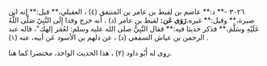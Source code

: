 ٣٠٢٦ -** د:** عاصم بن لقيط بن عامر بن المنتفق (٤) ، العقيلي،** قيل:** إنه ابن صبرة،** وقيل:** غيره.**رَوَى عَن:** لقيط بن عامر (د) ، أنه خرج وفدا إِلَى النَّبِيّ صَلَّى اللَّهُ عَلَيْهِ وسَلَّمَ،** فذكر حديثا فيه:** فقال النَّبِيُّ صلى الله عليه وسلم: لعُمَر إلهك"، قاله عبد الرحمن بن عياش السمعي (د) ، عن دلهم بن الأسود عَن أبيه، عنه (١) .

روى له أَبُو داود (٢) ، هذا الحديث الواحد، مختصرا كما هنا.